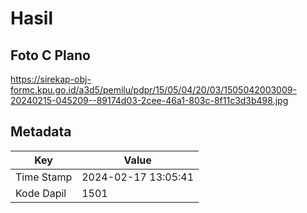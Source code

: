 # Hasil

## Foto C Plano

https://sirekap-obj-formc.kpu.go.id/a3d5/pemilu/pdpr/15/05/04/20/03/1505042003009-20240215-045209--89174d03-2cee-46a1-803c-8f11c3d3b498.jpg


## Metadata

| Key        | Value               |
| ---------- | ------------------- |
| Time Stamp | 2024-02-17 13:05:41 |
| Kode Dapil | 1501                |



